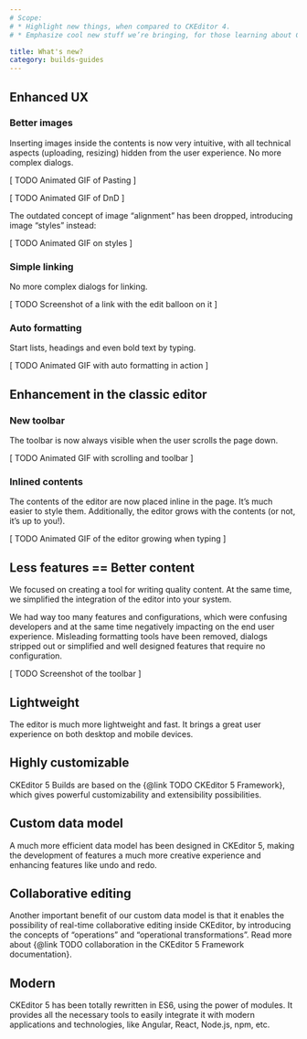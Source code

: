 ```yaml
---
# Scope:
# * Highlight new things, when compared to CKEditor 4.
# * Emphasize cool new stuff we’re bringing, for those learning about CKEditor 5.

title: What's new?
category: builds-guides
---
```


## Enhanced UX

### Better images

Inserting images inside the contents is now very intuitive, with all technical aspects (uploading, resizing) hidden from the user experience. No more complex dialogs.

[ TODO Animated GIF of Pasting ]

[ TODO Animated GIF of DnD ]

The outdated concept of image “alignment” has been dropped, introducing image “styles” instead:

[ TODO Animated GIF on styles ]

<!-- TODO 2 -->

### Simple linking

No more complex dialogs for linking.

[ TODO Screenshot of a link with the edit balloon on it ]

### Auto formatting

Start lists, headings and even bold text by typing.

[ TODO Animated GIF with auto formatting in action ]

## Enhancement in the classic editor

### New toolbar

The toolbar is now always visible when the user scrolls the page down.

[ TODO Animated GIF with scrolling and toolbar ]

### Inlined contents

The contents of the editor are now placed inline in the page. It’s much easier to style them. Additionally, the editor grows with the contents (or not, it’s up to you!).

[ TODO Animated GIF of the editor growing when typing ]

## Less features == Better content

We focused on creating a tool for writing quality content. At the same time, we simplified the integration of the editor into your system.

We had way too many features and configurations, which were confusing developers and at the same time negatively impacting on the end user experience. Misleading formatting tools have been removed, dialogs stripped out or simplified and well designed features that require no configuration.

[ TODO Screenshot of the toolbar ]

## Lightweight

The editor is much more lightweight and fast. It brings a great user experience on both desktop and mobile devices.

## Highly customizable

CKEditor 5 Builds are based on the {@link TODO CKEditor 5 Framework}, which gives powerful customizability and extensibility possibilities.

## Custom data model

A much more efficient data model has been designed in CKEditor 5, making the development of features a much more creative experience and enhancing features like undo and redo.

## Collaborative editing

Another important benefit of our custom data model is that it enables the possibility of real-time collaborative editing inside CKEditor, by introducing the concepts of “operations” and “operational transformations”. Read more about {@link TODO collaboration in the CKEditor 5 Framework documentation}.

<!-- TODO 3 -->

## Modern

CKEditor 5 has been totally rewritten in ES6, using the power of modules. It provides all the necessary tools to easily integrate it with modern applications and technologies, like Angular, React, Node.js, npm, etc.
